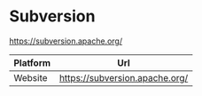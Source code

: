 # Subversion

https://subversion.apache.org/

| Platform | Url                                                              |
|----------|------------------------------------------------------------------|
| Website  | https://subversion.apache.org/                                   |
